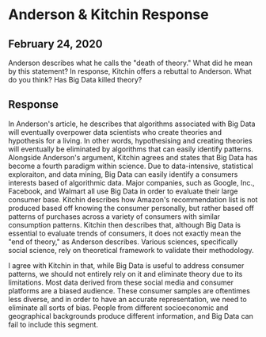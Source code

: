 # Anderson & Kitchin Response

## February 24, 2020

Anderson describes what he calls the "death of theory." What did he mean by this statement? In response, Kitchin offers a rebuttal to Anderson. What do you think? Has Big Data killed theory?

 
## Response

In Anderson's article, he describes that algorithms associated with Big Data will eventually overpower data scientists who create theories and hypothesis for a living. In other words, hypothesising and creating theories will eventually be eliminated by algorithms that can easily identify patterns. Alongside Anderson's argument, Kitchin agrees and states that Big Data has become a fourth paradigm within science. Due to data-intensive, statistical exploraiton, and data mining, Big Data can easily identify a consumers interests based of algorithmic data. Major companies, such as Google, Inc., Facebook, and Walmart all use Big Data in order to evaluate their large consumer base. Kitchin describes how Amazon's recommendation list is not produced based off knowing the consumer personally, but rather based off patterns of purchases across a variety of consumers with similar consumption patterns. Kitchin then describes that, although Big Data is essential to evaluate trends of consumers, it does not exactly mean the "end of theory," as Anderson describes. Various sciences, specifically social science, rely on theoretical framework to validate their methodology. 

I agree with Kitchin in that, while Big Data is useful to address consumer patterns, we should not entirely rely on it and eliminate theory due to its limitations. Most data derived from these social media and consumer platforms are a biased audience. These consumer samples are oftentimes less diverse, and in order to have an accurate representation, we need to eliminate all sorts of bias. People from different socioeconomic and geographical backgrounds produce different information, and Big Data can fail to include this segment.
